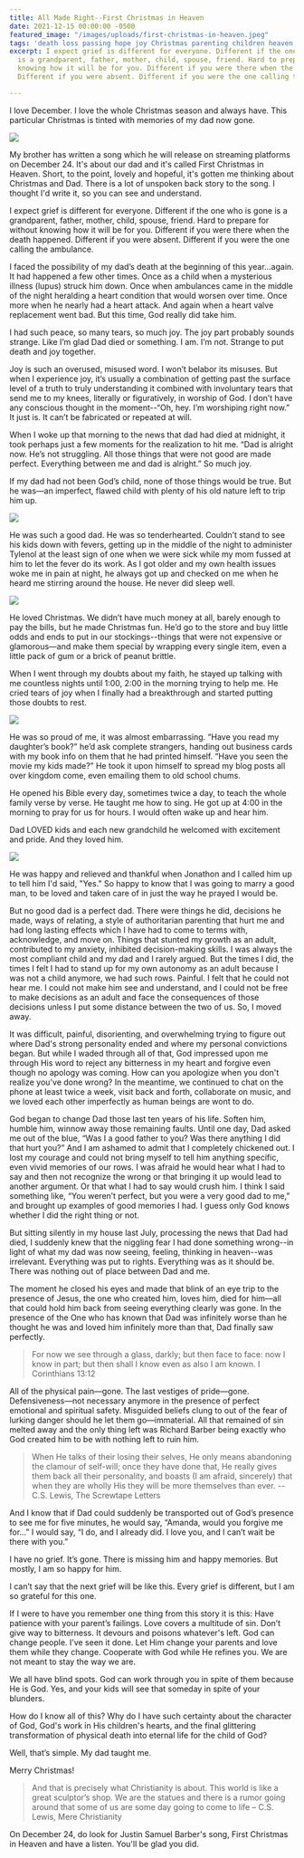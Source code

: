 ```yaml
---
title: All Made Right--First Christmas in Heaven
date: 2021-12-15 00:00:00 -0500
featured_image: "/images/uploads/first-christmas-in-heaven.jpeg"
tags: 'death loss passing hope joy Christmas parenting children heaven '
excerpt: I expect grief is different for everyone. Different if the one who is gone
  is a grandparent, father, mother, child, spouse, friend. Hard to prepare for without
  knowing how it will be for you. Different if you were there when the death happened.
  Different if you were absent. Different if you were the one calling the ambulance.

---
```

I love December. I love the whole Christmas season and always have. This particular Christmas is tinted with memories of my dad now gone.

![](/images/uploads/dad-at-piano.jpeg)

My brother has written a song which he will release on streaming platforms on December 24. It's about our dad and it's called First Christmas in Heaven. Short, to the point, lovely and hopeful, it's gotten me thinking about Christmas and Dad. There is a lot of unspoken back story to the song. I thought I'd write it, so you can see and understand.

I expect grief is different for everyone. Different if the one who is gone is a grandparent, father, mother, child, spouse, friend. Hard to prepare for without knowing how it will be for you. Different if you were there when the death happened. Different if you were absent. Different if you were the one calling the ambulance.

I faced the possibility of my dad’s death at the beginning of this year…again. It had happened a few other times. Once as a child when a mysterious illness (lupus) struck him down. Once when ambulances came in the middle of the night heralding a heart condition that would worsen over time. Once more when he nearly had a heart attack. And again when a heart valve replacement went bad. But this time, God really did take him.

I had such peace, so many tears, so much joy. The joy part probably sounds strange. Like I’m glad Dad died or something. I am. I’m not. Strange to put death and joy together.

Joy is such an overused, misused word. I won’t belabor its misuses. But when I experience joy, it’s usually a combination of getting past the surface level of a truth to truly understanding it combined with involuntary tears that send me to my knees, literally or figuratively, in worship of God. I don’t have any conscious thought in the moment--“Oh, hey. I’m worshiping right now.” It just is. It can’t be fabricated or repeated at will.

When I woke up that morning to the news that dad had died at midnight, it took perhaps just a few moments for the realization to hit me. “Dad is alright now. He’s not struggling. All those things that were not good are made perfect. Everything between me and dad is alright.” So much joy.

If my dad had not been God’s child, none of those things would be true. But he was—an imperfect, flawed child with plenty of his old nature left to trip him up.

![](/images/uploads/family-picture.jpeg)

He was such a good dad. He was so tenderhearted. Couldn’t stand to see his kids down with fevers, getting up in the middle of the night to administer Tylenol at the least sign of one when we were sick while my mom fussed at him to let the fever do its work. As I got older and my own health issues woke me in pain at night, he always got up and checked on me when he heard me stirring around the house. He never did sleep well.

![](/images/uploads/dad-and-me-on-horse.jpeg)

He loved Christmas. We didn’t have much money at all, barely enough to pay the bills, but he made Christmas fun. He’d go to the store and buy little odds and ends to put in our stockings--things that were not expensive or glamorous—and make them special by wrapping every single item, even a little pack of gum or a brick of peanut brittle.

When I went through my doubts about my faith, he stayed up talking with me countless nights until 1:00, 2:00 in the morning trying to help me. He cried tears of joy when I finally had a breakthrough and started putting those doubts to rest.

![](/images/uploads/extended-family.jpeg)

He was so proud of me, it was almost embarrassing. “Have you read my daughter’s book?” he’d ask complete strangers, handing out business cards with my book info on them that he had printed himself. “Have you seen the movie my kids made?” He took it upon himself to spread my blog posts all over kingdom come, even emailing them to old school chums.

He opened his Bible every day, sometimes twice a day, to teach the whole family verse by verse. He taught me how to sing. He got up at 4:00 in the morning to pray for us for hours. I would often wake up and hear him.

Dad LOVED kids and each new grandchild he welcomed with excitement and pride. And they loved him. 

![](/images/uploads/dad-and-grandkids.jpeg)

He was happy and relieved and thankful when Jonathon and I called him up to tell him I'd said, "Yes." So happy to know that I was going to marry a good man, to be loved and taken care of in just the way he prayed I would be.

But no good dad is a perfect dad. There were things he did, decisions he made, ways of relating, a style of authoritarian parenting that hurt me and had long lasting effects which I have had to come to terms with, acknowledge, and move on. Things that stunted my growth as an adult, contributed to my anxiety, inhibited decision-making skills. I was always the most compliant child and my dad and I rarely argued. But the times I did, the times I felt I had to stand up for my own autonomy as an adult because I was not a child anymore, we had such rows. Painful. I felt that he could not hear me. I could not make him see and understand, and I could not be free to make decisions as an adult and face the consequences of those decisions unless I put some distance between the two of us. So, I moved away.

It was difficult, painful, disorienting, and overwhelming trying to figure out where Dad's strong personality ended and where my personal convictions began. But while I waded through all of that, God impressed upon me through His word to reject any bitterness in my heart and forgive even though no apology was coming. How can you apologize when you don't realize you've done wrong? In the meantime, we continued to chat on the phone at least twice a week, visit back and forth, collaborate on music, and we loved each other imperfectly as human beings are wont to do.

God began to change Dad those last ten years of his life. Soften him, humble him, winnow away those remaining faults. Until one day, Dad asked me out of the blue, “Was I a good father to you? Was there anything I did that hurt you?” And I am ashamed to admit that I completely chickened out. I lost my courage and could not bring myself to tell him anything specific, even vivid memories of our rows. I was afraid he would hear what I had to say and then not recognize the wrong or that bringing it up would lead to another argument. Or that what I had to say would crush him. I think I said something like, “You weren’t perfect, but you were a very good dad to me,” and brought up examples of good memories I had. I guess only God knows whether I did the right thing or not.

But sitting silently in my house last July, processing the news that Dad had died, I suddenly knew that the niggling fear I had done something wrong--in light of what my dad was now seeing, feeling, thinking in heaven--was irrelevant. Everything was put to rights. Everything was as it should be. There was nothing out of place between Dad and me.

The moment he closed his eyes and made that blink of an eye trip to the presence of Jesus, the one who created him, loves him, died for him—all that could hold him back from seeing everything clearly was gone. In the presence of the One who has known that Dad was infinitely worse than he thought he was and loved him infinitely more than that, Dad finally saw perfectly.

> For now we see through a glass, darkly; but then face to face: now I know in part; but then shall I know even as also I am known. I Corinthians 13:12

All of the physical pain—gone. The last vestiges of pride—gone. Defensiveness—not necessary anymore in the presence of perfect emotional and spiritual safety. Misguided beliefs clung to out of the fear of lurking danger should he let them go—immaterial. All that remained of sin melted away and the only thing left was Richard Barber being exactly who God created him to be with nothing left to ruin him.

> When He talks of their losing their selves, He only means abandoning the clamour of self-will; once they have done that, He really gives them back all their personality, and boasts (I am afraid, sincerely) that when they are wholly His they will be more themselves than ever. -- C.S. Lewis, The Screwtape Letters

And I know that if Dad could suddenly be transported out of God’s presence to see me for five minutes, he would say, “Amanda, would you forgive me for…” I would say, “I do, and I already did. I love you, and I can’t wait be there with you.”

I have no grief. It’s gone. There is missing him and happy memories. But mostly, I am so happy for him.

I can’t say that the next grief will be like this. Every grief is different, but I am so grateful for this one.

If I were to have you remember one thing from this story it is this: Have patience with your parent’s failings. Love covers a multitude of sin. Don’t give way to bitterness. It devours and poisons whatever's left. God can change people. I’ve seen it done. Let Him change your parents and love them while they change. Cooperate with God while He refines you. We are not meant to stay the way we are.

We all have blind spots. God can work through you in spite of them because He is God. Yes, and your kids will see that someday in spite of your blunders.

How do I know all of this? Why do I have such certainty about the character of God, God's work in His children's hearts, and the final glittering transformation of physical death into eternal life for the child of God?

Well, that’s simple. My dad taught me.

Merry Christmas!

> And that is precisely what Christianity is about. This world is like a great sculptor’s shop. We are the statues and there is a rumor going around that some of us are some day going to come to life – C.S. Lewis, Mere Christianity

On December 24, do look for Justin Samuel Barber's song, First Christmas in Heaven and have a listen. You'll be glad you did.
